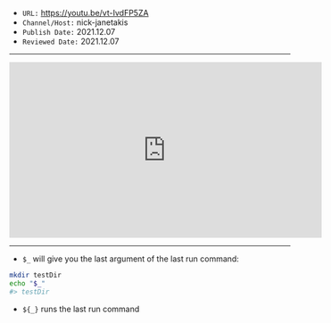 

- `URL:` <https://youtu.be/vt-IvdFP5ZA>
- `Channel/Host:` nick-janetakis
- `Publish Date:` 2021.12.07
- `Reviewed Date:` 2021.12.07

---

<center><iframe width="560" height="315" src="https://www.youtube.com/embed/vt-IvdFP5ZA" frameborder="0" allow="accelerometer; autoplay; encrypted-media; gyroscope; picture-in-picture" allowfullscreen></iframe></center>

---

- `$_` will give you the last argument of the last run command:

```bash
mkdir testDir
echo "$_"
#> testDir
```

- `${_}` runs the last run command

